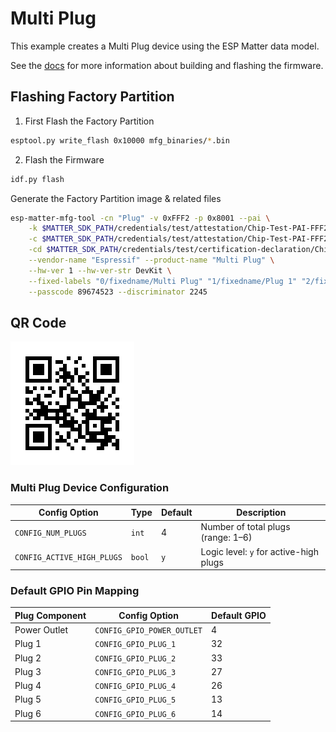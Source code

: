 # Multi Plug  

This example creates a Multi Plug device using the ESP Matter data model.

See the [docs](https://docs.espressif.com/projects/esp-matter/en/latest/esp32/developing.html) for more information about building and flashing the firmware.

## Flashing Factory Partition

1. First Flash the Factory Partition
```bash
esptool.py write_flash 0x10000 mfg_binaries/*.bin
```

2. Flash the Firmware
```bash
idf.py flash
```

Generate the Factory Partition image & related files
```bash
esp-matter-mfg-tool -cn "Plug" -v 0xFFF2 -p 0x8001 --pai \
    -k $MATTER_SDK_PATH/credentials/test/attestation/Chip-Test-PAI-FFF2-8001-Key.pem \
    -c $MATTER_SDK_PATH/credentials/test/attestation/Chip-Test-PAI-FFF2-8001-Cert.pem \
    -cd $MATTER_SDK_PATH/credentials/test/certification-declaration/Chip-Test-CD-FFF2-8001.der \
    --vendor-name "Espressif" --product-name "Multi Plug" \
    --hw-ver 1 --hw-ver-str DevKit \
    --fixed-labels "0/fixedname/Multi Plug" "1/fixedname/Plug 1" "2/fixedname/Plug 2" "3/fixedname/Plug 3" "4/fixedname/Plug 4" \
    --passcode 89674523 --discriminator 2245
```

## QR Code

![QR Code](./mfg_binaries/b7bd2e21-89b0-4ddb-b05e-f6c8795a7805-qrcode.png)


### Multi Plug Device Configuration

| Config Option               | Type   | Default | Description                                |
|----------------------------|--------|---------|--------------------------------------------|
| `CONFIG_NUM_PLUGS`         | `int`  | 4       | Number of total plugs (range: 1–6)         |
| `CONFIG_ACTIVE_HIGH_PLUGS`| `bool` | `y`     | Logic level: `y` for active-high plugs     |

### Default GPIO Pin Mapping

| Plug Component | Config Option               | Default GPIO |
|----------------|-----------------------------|--------------|
| Power Outlet   | `CONFIG_GPIO_POWER_OUTLET`  | 4            |
| Plug 1         | `CONFIG_GPIO_PLUG_1`        | 32           |
| Plug 2         | `CONFIG_GPIO_PLUG_2`        | 33           |
| Plug 3         | `CONFIG_GPIO_PLUG_3`        | 27           |
| Plug 4         | `CONFIG_GPIO_PLUG_4`        | 26           |
| Plug 5         | `CONFIG_GPIO_PLUG_5`        | 13           |
| Plug 6         | `CONFIG_GPIO_PLUG_6`        | 14           |

